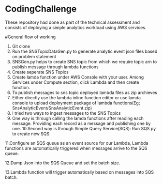 # CodingChallenge

These repository had done as part of the technical assessment and consists of deploying a simple analytics
workload using AWS services.

#General flow of working
1. Git clone
2. Run the SNSTopicDataGen.py to generate analytic event json files based on problem statement
3. SNSGen.py helps to create SNS topic from which we require topic arn to publish message through lambda functions
4. Create seperate SNS Topics
5. Create lamda function under AWS Console with your user.
   Among Services under Compute section, click Lambda and then create function.
6. To publish messages to sns topic deployed lambda files as zip archieves
7. Either directly use the lambda inline function editor or use lamda console to upload deployment package of lambda functions(Eg; SnsAnalyticEvent/SnsAnalyticEvent.zip)
8. I tried two ways to ingest messages to the SNS Topics
9. One way is through calling the lamda functions after reading each message. Providing each record as a message and publishing one by one.
10.Second way is through Simple Query Service(SQS): Run SQS.py to create new SQS

11.Configure an SQS queue as an event source for our Lambda, Lambda functions are automatically triggered when messages arrive to the SQS queue.

12.Dump Json into the SQS Queue and set the batch size.

13.Lambda function will trigger automatically based on messages into SQS batch.

